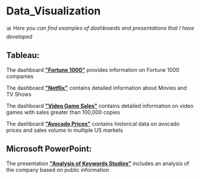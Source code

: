 # Data_Visualization

:bar_chart: *Here you can find examples of dashboards and presentations that I have developed*

## Tableau:

The dashboard [**"Fortune 1000"**](https://public.tableau.com/app/profile/anastasiia4307/viz/Fortune1000_16674117766660/Dashboard1) provides information on Fortune 1000 companies

The dashboard [**"Netflix"**](https://public.tableau.com/app/profile/anastasiia4307/viz/NetflixMoviesandTVShows_16673378689180/Dashboard1) contains detailed information about Movies and TV Shows

The dashboard [**"Video Game Sales"**](https://public.tableau.com/app/profile/anastasiia4307/viz/SalesOverviewVideoGameSales/SalesOverview) contains detailed information on video games with sales greater than 100,000 copies

The dashboard [**"Avocado Prices"**](https://public.tableau.com/app/profile/anastasiia4307/viz/AvocadoPrices_16620533743930/Dashboard1) contains historical data on avocado prices and sales volume in multiple US markets

## Microsoft PowerPoint:

The presentation [**"Analysis of Keywords Studios"**](https://drive.google.com/drive/u/0/folders/1S55BeQTFzAtSRFKksDXecvfd-pq9oG18) includes an analysis of the company based on public information

